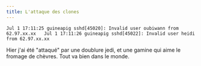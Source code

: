 ```yaml
---
title: L'attaque des clones
---
```


`Jul 1 17:11:25 guineapig sshd[45020]: Invalid user oubiwann from 62.97.xx.xx  
Jul 1 17:11:26 guineapig sshd[45022]: Invalid user heidi from 62.97.xx.xx`

Hier j'ai été "attaqué" par une doublure jedi, et une gamine qui aime le
fromage de chèvres. Tout va bien dans le monde.

